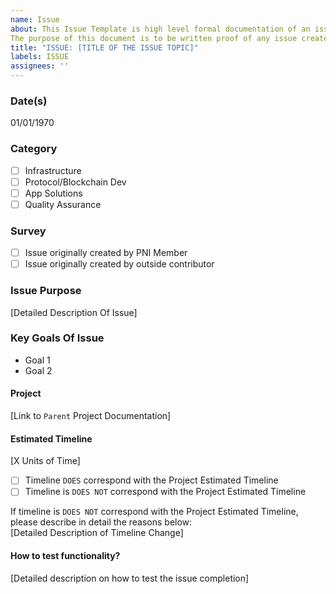 ```yaml
---
name: Issue
about: This Issue Template is high level formal documentation of an issue made in conjunction with PNI's Development Lifecycle. 
The purpose of this document is to be written proof of any issue created by member(s) of the Pocket Network Corporation for the PNI audit trail.  
title: "ISSUE: [TITLE OF THE ISSUE TOPIC]"
labels: ISSUE
assignees: ''
---
```

<!--
NOTE: This template is not purposed for external contribution, reference BUG_REPORT or FEATURE_REQUEST templates if you are an external contributor.
-->
### Date(s)  
01/01/1970  
### Category  
- [ ] Infrastructure  
- [ ] Protocol/Blockchain Dev  
- [ ] App Solutions  
- [ ] Quality Assurance
### Survey
- [ ] Issue originally created by PNI Member
- [ ] Issue originally created by outside contributor
### Issue Purpose
[Detailed Description Of Issue] 
### Key Goals Of Issue
- Goal 1
- Goal 2 
#### Project
[Link to `Parent` Project Documentation]  
#### Estimated Timeline  
[X Units of Time]  
  
- [ ] Timeline `DOES` correspond with the Project Estimated Timeline  
- [ ] Timeline is `DOES NOT` correspond with the Project Estimated Timeline  
  
If timeline is `DOES NOT` correspond with the Project Estimated Timeline, please describe in detail the reasons below:  
[Detailed Description of Timeline Change]  
#### How to test functionality?  
[Detailed description on how to test the issue completion]  